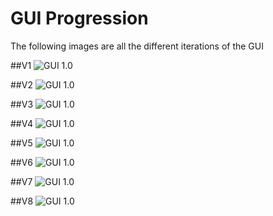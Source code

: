 # GUI Progression
The following images are all the different iterations of the GUI

##V1
![GUI 1.0](https://github.com/nchennoju/Rocket-Engine-GUI/blob/master/img/v8c.gif)

##V2
![GUI 1.0](https://github.com/nchennoju/Rocket-Engine-GUI/blob/master/img/v8c.gif)

##V3
![GUI 1.0](https://github.com/nchennoju/Rocket-Engine-GUI/blob/master/img/v8c.gif)

##V4
![GUI 1.0](https://github.com/nchennoju/Rocket-Engine-GUI/blob/master/img/v8c.gif)

##V5
![GUI 1.0](https://github.com/nchennoju/Rocket-Engine-GUI/blob/master/img/v8c.gif)

##V6
![GUI 1.0](https://github.com/nchennoju/Rocket-Engine-GUI/blob/master/img/v8c.gif)

##V7
![GUI 1.0](https://github.com/nchennoju/Rocket-Engine-GUI/blob/master/img/v8c.gif)

##V8
![GUI 1.0](https://github.com/nchennoju/Rocket-Engine-GUI/blob/master/img/v8c.gif)
